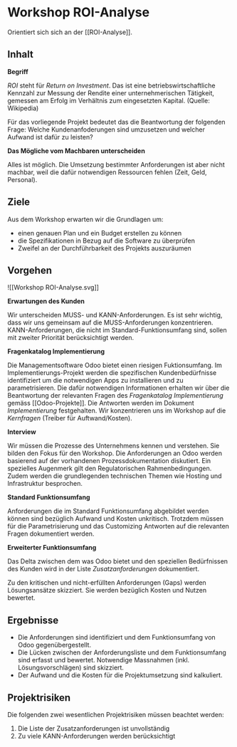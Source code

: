 # Workshop ROI-Analyse

Orientiert sich sich an der [[ROI-Analyse]].

## Inhalt
**Begriff**

*ROI* steht für *Return on Investment*.
Das ist eine betriebswirtschaftliche Kennzahl zur Messung der Rendite einer unternehmerischen Tätigkeit, gemessen am Erfolg im Verhältnis zum eingesetzten Kapital. (Quelle: Wikipedia)

Für das vorliegende Projekt bedeutet das die Beantwortung der folgenden Frage: Welche Kundenanfoderungen sind umzusetzen und welcher Aufwand ist dafür zu leisten?

**Das Mögliche vom Machbaren unterscheiden**

Alles ist möglich. Die Umsetzung bestimmter Anforderungen ist aber nicht machbar, weil die dafür notwendigen Ressourcen fehlen (Zeit, Geld, Personal).

## Ziele
Aus dem Workshop erwarten wir die Grundlagen um:
-   einen genauen Plan und ein Budget erstellen zu können
-   die Spezifikationen in Bezug auf die Software zu überprüfen
-   Zweifel an der Durchführbarkeit des Projekts auszuräumen

## Vorgehen

![[Workshop ROI-Analyse.svg]]

**Erwartungen des Kunden**

Wir unterscheiden MUSS- und KANN-Anforderungen. Es ist sehr wichtig, dass wir uns gemeinsam auf die MUSS-Anforderungen konzentrieren. KANN-Anforderungen, die nicht im Standard-Funktionsumfang sind, sollen mit zweiter Priorität berücksichtigt werden.

**Fragenkatalog Implementierung**

Die Managementsoftware Odoo bietet einen riesigen Fuktionsumfang. Im Implementierungs-Projekt werden die spezifischen Kundenbedürfnisse identifiziert um die notwendigen Apps zu installieren und zu parametrisieren. Die dafür notwendigen Informationen erhalten wir über die Beantwortung der relevanten Fragen des *Fragenkatalog Implementierung* gemäss [[Odoo-Projekte]]. Die Antworten werden im Dokument *Implementierung* festgehalten. Wir konzentrieren uns im Workshop auf die *Kernfragen* (Treiber für Auftwand/Kosten).

**Interview**

Wir müssen die Prozesse des Unternehmens kennen und verstehen. Sie bilden den Fokus für den Workshop. Die Anforderungen an Odoo werden basierend auf der vorhandenen Prozessdokumentation diskutiert. Ein spezielles Augenmerk gilt den Regulatorischen Rahmenbedingungen. Zudem werden die grundlegenden technischen Themen wie Hosting und Infrastruktur besprochen.

**Standard Funktionsumfang**

Anforderungen die im Standard Funktionsumfang abgebildet werden können sind bezüglich Aufwand und Kosten unkritisch. Trotzdem müssen für die Parametrisierung und das Customizing Antworten auf die relevanten Fragen dokumentiert werden.

**Erweiterter Funktionsumfang**

Das Delta zwischen dem was Odoo bietet und den speziellen Bedürfnissen des Kunden wird in der Liste *Zusatzanforderungen* dokumentiert.

Zu den kritischen und nicht-erfüllten Anforderungen (Gaps) werden Lösungsansätze skizziert. Sie werden bezüglich Kosten und Nutzen bewertet.

## Ergebnisse

- Die Anforderungen sind identifiziert und dem Funktionsumfang von Odoo gegenübergestellt.
- Die Lücken zwischen der Anforderungsliste und dem Funktionsumfang sind erfasst und bewertet. Notwendige Massnahmen (inkl. Lösungsvorschlägen) sind skizziert.
- Der Aufwand und die Kosten für die Projektumsetzung sind kalkuliert.

## Projektrisiken

Die folgenden zwei wesentlichen Projektrisiken müssen beachtet werden:
1. Die Liste der Zusatzanforderungen ist unvollständig
2. Zu viele KANN-Anforderungen werden berücksichtigt